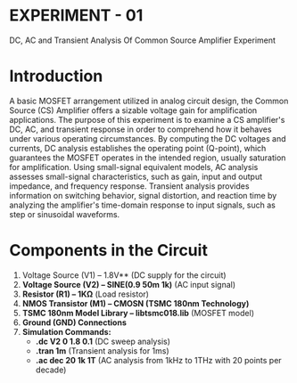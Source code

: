 # EXPERIMENT - 01
DC, AC and Transient Analysis Of Common Source Amplifier Experiment
# Introduction
A basic MOSFET arrangement utilized in analog circuit design, the Common Source (CS) Amplifier offers a sizable voltage gain for amplification applications. The purpose of this experiment is to examine a CS amplifier's DC, AC, and transient response in order to comprehend how it behaves under various operating circumstances. By computing the DC voltages and currents, DC analysis establishes the operating point (Q-point), which guarantees the MOSFET operates in the intended region, usually saturation for amplification. Using small-signal equivalent models, AC analysis assesses small-signal characteristics, such as gain, input and output impedance, and frequency response. Transient analysis provides information on switching behavior, signal distortion, and reaction time by analyzing the amplifier's time-domain response to input signals, such as step or sinusoidal waveforms.

# Components in the Circuit

1. Voltage Source (V1) – 1.8V** (DC supply for the circuit)  
2. **Voltage Source (V2) – SINE(0.9 50m 1k)** (AC input signal)  
3. **Resistor (R1) – 1KΩ** (Load resistor)  
4. **NMOS Transistor (M1) – CMOSN (TSMC 180nm Technology)**  
5. **TSMC 180nm Model Library – libtsmc018.lib** (MOSFET model)  
6. **Ground (GND) Connections**  
7. **Simulation Commands:**  
   - **.dc V2 0 1.8 0.1** (DC sweep analysis)  
   - **.tran 1m** (Transient analysis for 1ms)  
   - **.ac dec 20 1k 1T** (AC analysis from 1kHz to 1THz with 20 points per decade)
  
